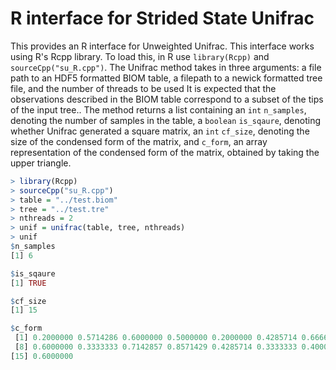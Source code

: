 # R interface for Strided State Unifrac

This provides an R interface for Unweighted Unifrac. This interface works using
R's Rcpp library. To load this, in R use `library(Rcpp)` and
`sourceCpp("su_R.cpp")`. The Unifrac method takes in three arguments: a file
path to an HDF5 formatted BIOM table, a filepath to a newick formatted tree
file, and the number of threads to be used It is expected that the observations
described in the BIOM table correspond to a subset of the tips of the input
tree.. The method returns a list containing an `int` `n_samples`, denoting the
number of samples in the table, a `boolean` `is_sqaure`, denoting whether
Unifrac generated a square matrix, an `int` `cf_size`, denoting the size of the
condensed form of the matrix, and `c_form`, an array representation of the
condensed form of the matrix, obtained by taking the upper triangle.

```R
> library(Rcpp)
> sourceCpp("su_R.cpp")
> table = "../test.biom"
> tree = "../test.tre"
> nthreads = 2
> unif = unifrac(table, tree, nthreads)
> unif
$n_samples
[1] 6

$is_sqaure
[1] TRUE

$cf_size
[1] 15

$c_form
 [1] 0.2000000 0.5714286 0.6000000 0.5000000 0.2000000 0.4285714 0.6666667
 [8] 0.6000000 0.3333333 0.7142857 0.8571429 0.4285714 0.3333333 0.4000000
[15] 0.6000000

```
 
